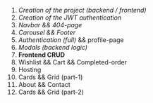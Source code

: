 1. *Creation of the project (backend / frontend)*
2. *Creation of the JWT authentication*
3. *Navbar && 404-page*
4. *Carousel && Footer*
5. *Authentication (full)* && profile-page
6. *Modals (backend logic)*
7. **Frontend CRUD**
8. Wishlist && Cart && Completed-order
9. Hosting
10. Cards && Grid (part-1)
11. About && Contact
12. Cards && Grid (part-2)